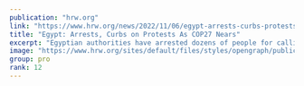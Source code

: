 ```yaml
---
publication: "hrw.org"
link: "https://www.hrw.org/news/2022/11/06/egypt-arrests-curbs-protests-cop27-nears"
title: "Egypt: Arrests, Curbs on Protests As COP27 Nears"
excerpt: "Egyptian authorities have arrested dozens of people for calling for protests and restricted the right to protest in the days leading up to the COP27 climate summit, threatening its success."
image: "https://www.hrw.org/sites/default/files/styles/opengraph/public/media_2022/07/202207mena_egypt_COP27.jpeg?h=4b5b4458&itok=8qq42DWQ"
group: pro
rank: 12
---
```

